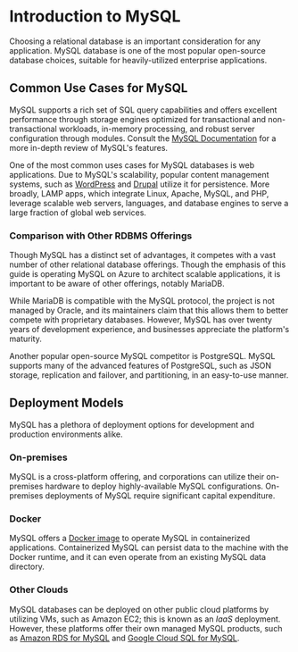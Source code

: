 # Introduction to MySQL

Choosing a relational database is an important consideration for any application. MySQL database is one of the most popular open-source database choices, suitable for heavily-utilized enterprise applications. 

## Common Use Cases for MySQL

MySQL supports a rich set of SQL query capabilities and offers excellent performance through storage engines optimized for transactional and non-transactional workloads, in-memory processing, and robust server configuration through modules. Consult the [MySQL Documentation](https://dev.mysql.com/doc/refman/8.0/en/features.html) for a more in-depth review of MySQL's features.

One of the most common uses cases for MySQL databases is web applications. Due to MySQL's scalability, popular content management systems, such as [WordPress](https://wordpress.org/) and [Drupal](https://www.drupal.org/) utilize it for persistence. More broadly, LAMP apps, which integrate Linux, Apache, MySQL, and PHP, leverage scalable web servers, languages, and database engines to serve a large fraction of global web services.

### Comparison with Other RDBMS Offerings

Though MySQL has a distinct set of advantages, it competes with a vast number of other relational database offerings. Though the emphasis of this guide is operating MySQL on Azure to architect scalable applications, it is important to be aware of other offerings, notably MariaDB.

While MariaDB is compatible with the MySQL protocol, the project is not managed by Oracle, and its maintainers claim that this allows them to better compete with proprietary databases. However, MySQL has over twenty years of development experience, and businesses appreciate the platform's maturity.

Another popular open-source MySQL competitor is PostgreSQL. MySQL supports many of the advanced features of PostgreSQL, such as JSON storage, replication and failover, and partitioning, in an easy-to-use manner.

## Deployment Models

MySQL has a plethora of deployment options for development and production environments alike.

### On-premises

MySQL is a cross-platform offering, and corporations can utilize their on-premises hardware to deploy highly-available MySQL configurations. On-premises deployments of MySQL require significant capital expenditure.

### Docker

MySQL offers a [Docker image](https://hub.docker.com/_/mysql) to operate MySQL in containerized applications. Containerized MySQL can persist data to the machine with the Docker runtime, and it can even operate from an existing MySQL data directory.

### Other Clouds

MySQL databases can be deployed on other public cloud platforms by utilizing VMs, such as Amazon EC2; this is known as an *IaaS* deployment. However, these platforms offer their own managed MySQL products, such as [Amazon RDS for MySQL](https://aws.amazon.com/rds/mysql/) and [Google Cloud SQL for MySQL](https://cloud.google.com/sql/docs/mysql#docs).